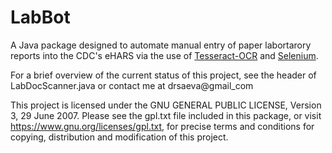 # LabBot

A Java package designed to automate manual entry of paper labortarory reports into the CDC's eHARS via the use of [Tesseract-OCR](https://github.com/tesseract-ocr) and [Selenium](http://www.seleniumhq.org/).

For a brief overview of the current status of this project, see the header of LabDocScanner.java or contact me at drsaeva@gmail_com

This project is licensed under the GNU GENERAL PUBLIC LICENSE, Version 3, 29 June 2007. Please see the gpl.txt file included in this package, or visit https://www.gnu.org/licenses/gpl.txt, for precise terms and conditions for copying, distribution and
modification of this project.
